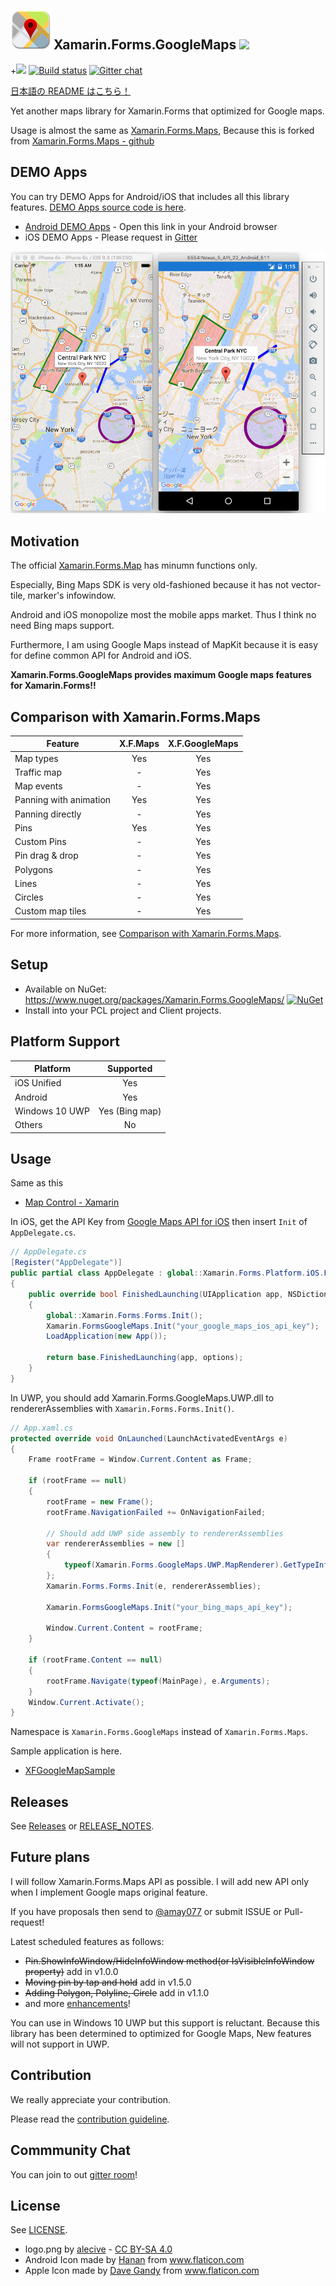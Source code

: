 ## ![](logo.png) Xamarin.Forms.GoogleMaps ![](https://img.shields.io/nuget/v/Xamarin.Forms.GoogleMaps.svg)
+![](https://img.shields.io/nuget/dt/Xamarin.Forms.GoogleMaps.svg) [![Build status](https://build.mobile.azure.com/v0.1/apps/99e6fb9e-fe8c-49df-b190-8aa1732a0ad2/branches/master/badge)](https://mobile.azure.com) [![Gitter chat](https://badges.gitter.im/gitterHQ/gitter.png)](https://gitter.im/Xamarin-Forms-GoogleMaps/public)

[日本語の README はこちら！](README-ja.md)

Yet another maps library for Xamarin.Forms that optimized for Google maps.

Usage is almost the same as [Xamarin.Forms.Maps](https://www.nuget.org/packages/Xamarin.Forms.Maps), Because this is forked from [Xamarin.Forms.Maps - github](https://github.com/xamarin/Xamarin.Forms) 

## DEMO Apps

You can try DEMO Apps for Android/iOS that includes all this library features.
[DEMO Apps source code is here](https://github.com/amay077/Xamarin.Forms.GoogleMaps/tree/master/XFGoogleMapSample).

* [Android DEMO Apps](https://install.mobile.azure.com/users/okuokuoku/apps/xfgooglemapsample/distribution_groups/trial) - Open this link in your Android browser
* iOS DEMO Apps - Please request in [Gitter](https://gitter.im/Xamarin-Forms-GoogleMaps/public)

![screenshot](screenshot01.png)

## Motivation

The official [Xamarin.Forms.Map](https://developer.xamarin.com/guides/xamarin-forms/user-interface/map/)  has minumn functions only.

Especially, Bing Maps SDK is very old-fashioned because it has not vector-tile, marker's infowindow.

Android and iOS monopolize most the mobile apps market. Thus I think no need Bing maps support.

Furthermore, I am using Google Maps instead of MapKit because it is easy for define common API for Android and iOS.

**Xamarin.Forms.GoogleMaps provides maximum Google maps features for Xamarin.Forms!!**

## Comparison with Xamarin.Forms.Maps

|Feature|X.F.Maps|X.F.GoogleMaps|
| ------------------- | :-----------: | :-----------: |
|Map types|Yes|Yes|
|Traffic map|-|Yes|
|Map events|-|Yes|
|Panning with animation|Yes|Yes|
|Panning directly|-|Yes|
|Pins|Yes|Yes|
|Custom Pins|-|Yes|
|Pin drag & drop|-|Yes|
|Polygons|-|Yes|
|Lines|-|Yes|
|Circles|-|Yes|
|Custom map tiles|-|Yes|

For more information, see [Comparison with Xamarin.Forms.Maps](https://github.com/amay077/Xamarin.Forms.GoogleMaps/wiki/Comparison-with-Xamarin.Forms.Maps).

## Setup

* Available on NuGet: https://www.nuget.org/packages/Xamarin.Forms.GoogleMaps/ [![NuGet](https://img.shields.io/nuget/v/Xam.Plugin.Geolocator.svg?label=NuGet)](https://www.nuget.org/packages/Xamarin.Forms.GoogleMaps/)
* Install into your PCL project and Client projects.

## Platform Support

|Platform|Supported|
| ------------------- | :-----------: |
|iOS Unified|Yes|
|Android|Yes|
|Windows 10 UWP|Yes (Bing map)|
|Others|No|

## Usage

Same as this

* [Map Control - Xamarin](https://developer.xamarin.com/guides/xamarin-forms/user-interface/map/)

In iOS, get the API Key from [Google Maps API for iOS](https://developers.google.com/maps/documentation/ios-sdk/) then insert ``Init`` of ``AppDelegate.cs``.  

```csharp
// AppDelegate.cs
[Register("AppDelegate")]
public partial class AppDelegate : global::Xamarin.Forms.Platform.iOS.FormsApplicationDelegate
{
    public override bool FinishedLaunching(UIApplication app, NSDictionary options)
    {
        global::Xamarin.Forms.Forms.Init();
        Xamarin.FormsGoogleMaps.Init("your_google_maps_ios_api_key");
        LoadApplication(new App());

        return base.FinishedLaunching(app, options);
    }
}
``` 

In UWP, you should add Xamarin.Forms.GoogleMaps.UWP.dll to rendererAssemblies with ``Xamarin.Forms.Forms.Init()``.

```csharp
// App.xaml.cs
protected override void OnLaunched(LaunchActivatedEventArgs e)
{
    Frame rootFrame = Window.Current.Content as Frame;

    if (rootFrame == null)
    {
        rootFrame = new Frame();
        rootFrame.NavigationFailed += OnNavigationFailed;

        // Should add UWP side assembly to rendererAssemblies
        var rendererAssemblies = new []
        {
            typeof(Xamarin.Forms.GoogleMaps.UWP.MapRenderer).GetTypeInfo().Assembly
        };
        Xamarin.Forms.Forms.Init(e, rendererAssemblies);
        
        Xamarin.FormsGoogleMaps.Init("your_bing_maps_api_key");

        Window.Current.Content = rootFrame;
    }

    if (rootFrame.Content == null)
    {
        rootFrame.Navigate(typeof(MainPage), e.Arguments);
    }
    Window.Current.Activate();
}
```

Namespace is ``Xamarin.Forms.GoogleMaps`` instead of ``Xamarin.Forms.Maps``. 

Sample application is here.

* [XFGoogleMapSample](https://github.com/amay077/Xamarin.Forms.GoogleMaps/tree/master/XFGoogleMapSample)

## Releases

See [Releases](https://github.com/amay077/Xamarin.Forms.GoogleMaps/releases) or [RELEASE_NOTES](RELEASE_NOTES.md).

## Future plans

I will follow Xamarin.Forms.Maps API as possible. I will add new API only when I implement Google maps original feature.

If you have proposals then send to [@amay077](https://twitter.com/amay077) or submit ISSUE or Pull-request!

Latest scheduled features as follows:

* ~~Pin.ShowInfoWindow/HideInfoWindow method(or IsVisibleInfoWindow property)~~ add in v1.0.0
* ~~Moving pin by tap and hold~~ add in v1.5.0
* ~~Adding Polygon, Polyline, Circle~~ add in v1.1.0
* and more [enhancements](https://github.com/amay077/Xamarin.Forms.GoogleMaps/labels/enhancement)!

You can use in Windows 10 UWP but this support is reluctant.
Because this library has been determined to optimized for Google Maps, New features will not support in UWP.

## Contribution

We really appreciate your contribution.

Please read the [contribution guideline](CONTRIBUTING.md).

## Commmunity Chat

You can join to out [gitter room](https://gitter.im/Xamarin-Forms-GoogleMaps/public)!

## License

See [LICENSE](LICENSE).

* logo.png by [alecive](http://www.iconarchive.com/show/flatwoken-icons-by-alecive.html) - [CC BY-SA 4.0](https://creativecommons.org/licenses/by-sa/4.0/deed)
* Android Icon made by [Hanan](http://www.flaticon.com/free-icon/android_109464) from www.flaticon.com
* Apple Icon made by [Dave Gandy](http://www.flaticon.com/free-icon/apple-logo_25345) from www.flaticon.com

